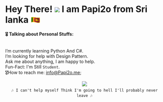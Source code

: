 # Hey There! <img src="https://raw.githubusercontent.com/MartinHeinz/MartinHeinz/master/wave.gif" width="30px"> I am Papi2o from Sri lanka <img src="https://raw.githubusercontent.com/Papi2o/papi2o/main/flag-country.gif" width="30px">

 <b>🎖 Talking about Personal Stuffs:</b></br></br>
 
I’m currently learning Python And C#.</br>I’m looking for help with Design Pattern.</br>Ask me about anything, I am happy to help.</br>Fun-Fact: I'm Still <code>Student</code>.</br>🎖How to reach me: info@Papi2o.me;</br>
<p align="center">
  <a href="https://t.me/papi2o"><img width="350px" src="https://user-images.githubusercontent.com/77770753/117139498-f081c400-adc9-11eb-9aaf-f895a54ecc67.gif"></a>
  </br><code>🎶 I can't help myself Think I'm going to hell I'll probably never leave 🎶</code>
</p>
